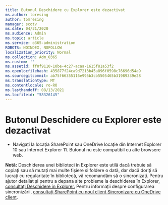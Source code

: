 ```yaml
---
title: Butonul Deschidere cu Explorer este dezactivat
ms.author: toresing
author: tomresing
manager: scotv
ms.date: 04/21/2020
ms.audience: Admin
ms.topic: article
ms.service: o365-administration
ROBOTS: NOINDEX, NOFOLLOW
localization_priority: Normal
ms.collection: Adm_O365
ms.custom: ''
ms.assetid: ff0f9110-10be-4c27-acaa-1615f81a53f2
ms.openlocfilehash: 435877f24ca9d7213b45a896f0598c76696d54a9
ms.sourcegitcommit: ab75f66355116e995b3cb5505465b31989339e28
ms.translationtype: MT
ms.contentlocale: ro-RO
ms.lasthandoff: 08/13/2021
ms.locfileid: "58326145"
---
```

# <a name="the-open-with-explorer-button-is-disabled"></a>Butonul Deschidere cu Explorer este dezactivat

- Navigați la locația SharePoint sau OneDrive locație din Internet Explorer 10 sau Internet Explorer 11. Butonul nu este compatibil cu alte browsere web.
    
**Notă:** Deschiderea unei biblioteci în Explorer este utilă dacă trebuie să copiați sau să mutați mai multe fișiere și foldere o dată, dar dacă doriți să lucrați cu regularitate în bibliotecă, vă recomandăm să o sincronizați. Pentru ajutor detaliat și pentru a depana alte probleme la deschiderea în Explorer, [consultați Deschidere în Explorer.](https://go.microsoft.com/fwlink/?linkid=871665) Pentru informații despre configurarea sincronizării, [consultați SharePoint cu noul client Sincronizare cu OneDrive client](https://go.microsoft.com/fwlink/?linkid=871666). 
  

